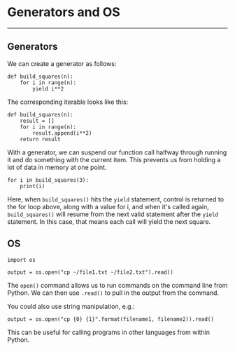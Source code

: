 # Generators and OS

---

## Generators

We can create a generator as follows:

	def build_squares(n):
		for i in range(n):
			yield i**2
			
The corresponding iterable looks like this:

	def build_squares(n):
		result = []
		for i in range(n):
			result.append(i**2)
		return result
		
With a generator, we can suspend our function call halfway through running it and do something with the current item. This prevents us from holding a lot of data in memory at one point.

	for i in build_squares(3):
		print(i)
		
Here, when `build_squares()` hits the `yield` statement, control is returned to the for loop above, along with a value for i, and when it's called again, `build_squares()` will resume from the next valid statement after the `yield` statement. In this case, that means each call will yield the next square.

## OS

	import os
	
	output = os.open("cp ~/file1.txt ~/file2.txt").read()
	
The `open()` command allows us to run commands on the command line from Python. We can then use `.read()` to pull in the output from the command.

You could also use string manipulation, e.g.:

	output = os.open("cp {0} {1}".format(filename1, filename2)).read()

This can be useful for calling programs in other languages from within Python.